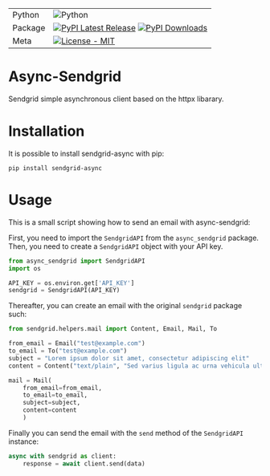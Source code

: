| | |
| --- | --- |
| Python| ![Python](https://img.shields.io/pypi/pyversions/sendgrid-async) |
| Package | [![PyPI Latest Release](https://img.shields.io/pypi/v/sendgrid-async.svg)](https://pypi.org/project/sendgrid-async/) [![PyPI Downloads](https://img.shields.io/pypi/dm/sendgrid-async.svg?label=PyPI%20downloads)](https://pypi.org/project/sendgrid-async/) |
| Meta | [![License - MIT](https://img.shields.io/pypi/l/async_sendgrid.svg)](https://github.com/sensodevices/async_sendgrid/blob/main/LICENSE)|

# Async-Sendgrid

Sendgrid simple asynchronous client based on the httpx libarary.

# Installation

It is possible to install sendgrid-async with pip:

```shell
pip install sendgrid-async
```

# Usage
This is a small script showing how to send an email with async-sendgrid:

First, you need to import the ```SendgridAPI``` from the ```async_sendgrid``` package. Then, you need to create a ```SendgridAPI``` object with your API key.

```python
from async_sendgrid import SendgridAPI
import os

API_KEY = os.environ.get['API_KEY']
sendgrid = SendgridAPI(API_KEY)
```

Thereafter, you can create an email with the original ```sendgrid``` package such:

```python
from sendgrid.helpers.mail import Content, Email, Mail, To

from_email = Email("test@example.com")
to_email = To("test@example.com")
subject = "Lorem ipsum dolor sit amet, consectetur adipiscing elit"
content = Content("text/plain", "Sed varius ligula ac urna vehicula ultrices. Nunc ut dolor sem.")

mail = Mail(
    from_email=from_email,
    to_email=to_email,
    subject=subject,
    content=content
    )

```

Finally you can send the email with the ```send``` method of the ```SendgridAPI``` instance:

```python
async with sendgrid as client:
    response = await client.send(data)
```

